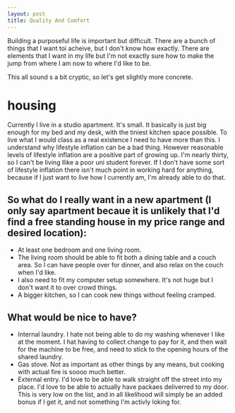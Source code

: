 ```yaml
---
layout: post
title: Quality And Comfort
---
```


Building a purposeful life is important but difficult. There are a bunch of things that I want toi acheive, but I don't know how exactly. There are elements that I want in my life but I'm not exactly sure how to make the jump from where I am now to where I'd like to be.

This all sound s a bit cryptic, so let's get slightly more concrete.

# housing #

 Currently I live in a studio apartment. It's small. It basically is just big enough for my bed and my desk, with the tiniest kitchen space possible. To live what I would class as a real existence I need to have more than this. I understand why lifestyle inflation can be a bad thing. However reasonable levels of lifestyle inflation are a positive part of growing up. I'm nearly thirty, so I can't be living llike a poor uni student forever. If I don't have some sort of lifestyle inflation there isn't much point in working hard for anything, because if I just want to live how I currently am, I'm already able to do that.

## So what do I really want in a new apartment (I only say apartment becaue it is unlikely that I'd find a free standing house in my price range and desired location): ##
- At least one bedroom and one living room.
- The living room should be able to fit both a dining table and a couch area. So I can have people over for dinner, and also relax on the couch when I'd like.
- I also need to fit my computer setup somewhere. It's not huge but I don't want it to over crowd things.
- A bigger kitchen, so I can cook new things without feeling cramped.

## What would be nice to have? ##
- Internal laundry. I hate not being able to do my washing whenever I like at the moment. I hat having to collect change to pay for it, and then wait for the machine to be free, and need to stick to the opening hours of the shared laundry.
- Gas stove. Not as important as other things by any means, but cooking with actual fire is soooo much better.
- External entry. I'd love to be able to walk straight off the street into my place. I'd love to be able to actually have packaes deliverred to my door. This is very low on the list, and in all likelihood will simply be an added bonus if I get it, and not something I'm activly loking for.
